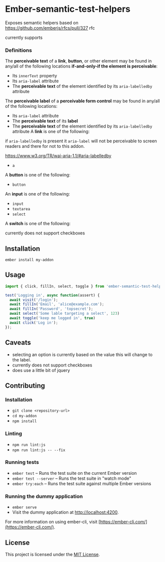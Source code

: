 # Ember-semantic-test-helpers

Exposes semantic helpers based on https://github.com/emberjs/rfcs/pull/327 rfc

currently supports

### Definitions

The **perceivable text** of a **link**, **button**, or other element may be
found in any/all of the following locations **if-and-only-if the element is
perceivable**:

- Its `innerText` property
- Its `aria-label` attribute
- The **perceivable text** of the element identified by its `aria-labelledby` attribute

The **perceivable label** of a **perceivable form control** may be found in
any/all of the following locations:

- Its `aria-label` attribute
- The **perceivable text** of its **label**
- The **perceivable text** of the element identified by its `aria-labelledby` attribute
A **link** is one of the following:

if `aria-labelledby` is present it `aria-label` will not be perceivable to screen readers and there for not to this addon.

https://www.w3.org/TR/wai-aria-1.1/#aria-labelledby

- `a`


A **button** is one of the following:

- `button`


An **input** is one of the following:

- `input`
- `textarea`
- `select`


A **switch** is one of the following:

currently does not support checkboxes


Installation
------------------------------------------------------------------------------

```
ember install my-addon
```


Usage
------------------------------------------------------------------------------


```js
import { click, fillIn, select, toggle } from 'ember-semantic-test-helpers/test-support';
```


```js
test('Logging in', async function(assert) {
  await visit('/login');
  await fillIn('Email', 'alice@example.com');
  await fillIn('Password', 'topsecret');
  await select('Some lable targeting a select', 123)
  await toggle('keep me logged in', true)
  await click('Log in');
});
```

Caveats
------------------------------------------------------------------------------
- selecting an option is currently based on the value this will change to the label.
- currently does not support checkboxes
- does use a little bit of jquery

Contributing
------------------------------------------------------------------------------

### Installation

* `git clone <repository-url>`
* `cd my-addon`
* `npm install`

### Linting

* `npm run lint:js`
* `npm run lint:js -- --fix`

### Running tests

* `ember test` – Runs the test suite on the current Ember version
* `ember test --server` – Runs the test suite in "watch mode"
* `ember try:each` – Runs the test suite against multiple Ember versions

### Running the dummy application

* `ember serve`
* Visit the dummy application at [http://localhost:4200](http://localhost:4200).

For more information on using ember-cli, visit [https://ember-cli.com/](https://ember-cli.com/).

License
------------------------------------------------------------------------------

This project is licensed under the [MIT License](LICENSE.md).
